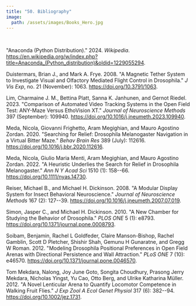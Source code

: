 ```yaml
---
title: "50. Bibliography"
image: 
  path: /assets/images/Books_Hero.jpg
---
```


<!--- # General concepts --->

<br />

"Anaconda (Python Distribution)." 2024. *Wikipedia*.
<https://en.wikipedia.org/w/index.php?title=Anaconda_(Python_distribution)&oldid=1229055294>.

Duistermars, Brian J., and Mark A. Frye. 2008. "A Magnetic Tether System
to Investigate Visual and Olfactory Mediated Flight Control in
Drosophila." *J Vis Exp*, no. 21 (November): 1063.
<https://doi.org/10.3791/1063>.

Lim, Charmaine J. M., Bettina Platt, Sanna K. Janhunen, and Gernot
Riedel. 2023. "Comparison of Automated Video Tracking Systems in the
Open Field Test: ANY-Maze Versus EthoVision XT." *Journal of
Neuroscience Methods* 397 (September): 109940.
<https://doi.org/10.1016/j.jneumeth.2023.109940>.

Meda, Nicola, Giovanni Frighetto, Aram Megighian, and Mauro Agostino
Zordan. 2020. "Searching for Relief: Drosophila Melanogaster Navigation
in a Virtual Bitter Maze." *Behav Brain Res* 389 (July): 112616.
<https://doi.org/10.1016/j.bbr.2020.112616>.

Meda, Nicola, Giulio Maria Menti, Aram Megighian, and Mauro Agostino
Zordan. 2022. "A Heuristic Underlies the Search for Relief in Drosophila
Melanogaster." *Ann N Y Acad Sci* 1510 (1): 158--66.
<https://doi.org/10.1111/nyas.14730>.

Reiser, Michael B., and Michael H. Dickinson. 2008. "A Modular Display
System for Insect Behavioral Neuroscience." *Journal of Neuroscience
Methods* 167 (2): 127--39.
<https://doi.org/10.1016/j.jneumeth.2007.07.019>.

Simon, Jasper C., and Michael H. Dickinson. 2010. "A New Chamber for
Studying the Behavior of Drosophila." *PLOS ONE* 5 (1): e8793.
<https://doi.org/10.1371/journal.pone.0008793>.

Soibam, Benjamin, Rachel L Goldfeder, Claire Manson-Bishop, Rachel
Gamblin, Scott D Pletcher, Shishir Shah, Gemunu H Gunaratne, and Gregg W
Roman. 2012. "Modeling Drosophila Positional Preferences in Open Field
Arenas with Directional Persistence and Wall Attraction." *PLoS ONE* 7
(10): e46570. <https://doi.org/10.1371/journal.pone.0046570>.

Tom Mekdara, Nalong, Joy June Goto, Songita Choudhury, Prasong Jerry
Mekdara, Nicholas Yingst, Yu Cao, Otto Berg, and Ulrike Katharina
Müller. 2012. "A Novel Lenticular Arena to Quantify Locomotor Competence
in Walking Fruit Flies." *J Exp Zool A Ecol Genet Physiol* 317 (6):
382--94. <https://doi.org/10.1002/jez.1731>.
